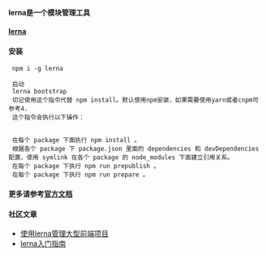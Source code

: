 
#### lerna是一个模块管理工具

####  [lerna](https://github.com/lerna/lerna)

#### 安装

     npm i -g lerna

     启动
     lerna bootstrap
     切记使用这个指令代替 npm install。默认使用npm安装，如果需要使用yarn或者cnpm可参考4.
     这个指令会执行以下操作：


     在每个 package 下面执行 npm install 。
     根据各个 package 下 package.json 里面的 dependencies 和 devDependencies 配置，使用 symlink 在各个 package 的 node_modules 下面建立引用关系。
     在每个 package 下执行 npm run prepublish 。
     在每个 package 下执行 npm run prepare 。


#### 更多请参考[官方文档](https://lernajs.io/)

#### 社区文章
- [使用lerna管理大型前端项目](https://www.jianshu.com/p/2f9c05b119c9)
- [lerna入门指南](http://www.ayqy.net/blog/lerna%E5%85%A5%E9%97%A8%E6%8C%87%E5%8D%97/)